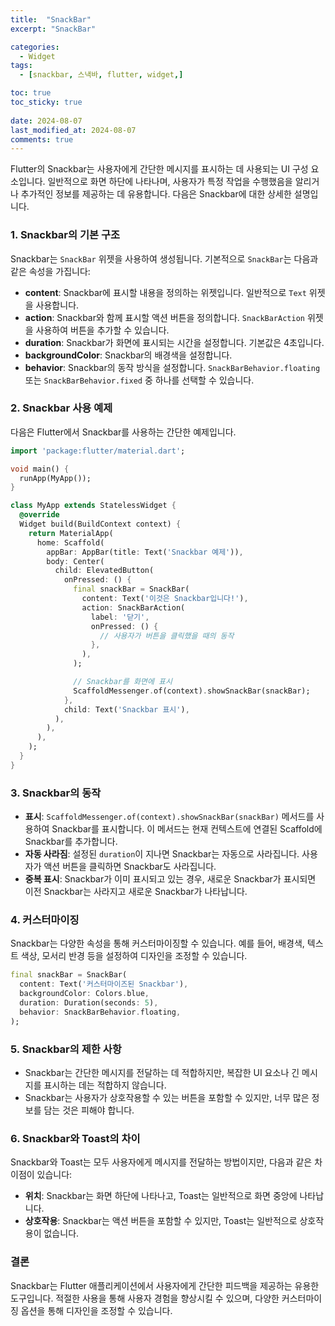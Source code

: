 ```yaml
---
title:  "SnackBar" 
excerpt: "SnackBar"

categories:
  - Widget
tags:
  - [snackbar, 스낵바, flutter, widget,]

toc: true
toc_sticky: true
 
date: 2024-08-07
last_modified_at: 2024-08-07
comments: true
---
```



Flutter의 Snackbar는 사용자에게 간단한 메시지를 표시하는 데 사용되는 UI 구성 요소입니다. 일반적으로 화면 하단에 나타나며, 사용자가 특정 작업을 수행했음을 알리거나 추가적인 정보를 제공하는 데 유용합니다. 다음은 Snackbar에 대한 상세한 설명입니다.

### 1. **Snackbar의 기본 구조**
Snackbar는 `SnackBar` 위젯을 사용하여 생성됩니다. 기본적으로 `SnackBar`는 다음과 같은 속성을 가집니다:

- **content**: Snackbar에 표시할 내용을 정의하는 위젯입니다. 일반적으로 `Text` 위젯을 사용합니다.
- **action**: Snackbar와 함께 표시할 액션 버튼을 정의합니다. `SnackBarAction` 위젯을 사용하여 버튼을 추가할 수 있습니다.
- **duration**: Snackbar가 화면에 표시되는 시간을 설정합니다. 기본값은 4초입니다.
- **backgroundColor**: Snackbar의 배경색을 설정합니다.
- **behavior**: Snackbar의 동작 방식을 설정합니다. `SnackBarBehavior.floating` 또는 `SnackBarBehavior.fixed` 중 하나를 선택할 수 있습니다.

### 2. **Snackbar 사용 예제**
다음은 Flutter에서 Snackbar를 사용하는 간단한 예제입니다.

```dart
import 'package:flutter/material.dart';

void main() {
  runApp(MyApp());
}

class MyApp extends StatelessWidget {
  @override
  Widget build(BuildContext context) {
    return MaterialApp(
      home: Scaffold(
        appBar: AppBar(title: Text('Snackbar 예제')),
        body: Center(
          child: ElevatedButton(
            onPressed: () {
              final snackBar = SnackBar(
                content: Text('이것은 Snackbar입니다!'),
                action: SnackBarAction(
                  label: '닫기',
                  onPressed: () {
                    // 사용자가 버튼을 클릭했을 때의 동작
                  },
                ),
              );

              // Snackbar를 화면에 표시
              ScaffoldMessenger.of(context).showSnackBar(snackBar);
            },
            child: Text('Snackbar 표시'),
          ),
        ),
      ),
    );
  }
}
```

### 3. **Snackbar의 동작**
- **표시**: `ScaffoldMessenger.of(context).showSnackBar(snackBar)` 메서드를 사용하여 Snackbar를 표시합니다. 이 메서드는 현재 컨텍스트에 연결된 Scaffold에 Snackbar를 추가합니다.
- **자동 사라짐**: 설정된 `duration`이 지나면 Snackbar는 자동으로 사라집니다. 사용자가 액션 버튼을 클릭하면 Snackbar도 사라집니다.
- **중복 표시**: Snackbar가 이미 표시되고 있는 경우, 새로운 Snackbar가 표시되면 이전 Snackbar는 사라지고 새로운 Snackbar가 나타납니다.

### 4. **커스터마이징**
Snackbar는 다양한 속성을 통해 커스터마이징할 수 있습니다. 예를 들어, 배경색, 텍스트 색상, 모서리 반경 등을 설정하여 디자인을 조정할 수 있습니다.

```dart
final snackBar = SnackBar(
  content: Text('커스터마이즈된 Snackbar'),
  backgroundColor: Colors.blue,
  duration: Duration(seconds: 5),
  behavior: SnackBarBehavior.floating,
);
```

### 5. **Snackbar의 제한 사항**
- Snackbar는 간단한 메시지를 전달하는 데 적합하지만, 복잡한 UI 요소나 긴 메시지를 표시하는 데는 적합하지 않습니다.
- Snackbar는 사용자가 상호작용할 수 있는 버튼을 포함할 수 있지만, 너무 많은 정보를 담는 것은 피해야 합니다.

### 6. **Snackbar와 Toast의 차이**
Snackbar와 Toast는 모두 사용자에게 메시지를 전달하는 방법이지만, 다음과 같은 차이점이 있습니다:
- **위치**: Snackbar는 화면 하단에 나타나고, Toast는 일반적으로 화면 중앙에 나타납니다.
- **상호작용**: Snackbar는 액션 버튼을 포함할 수 있지만, Toast는 일반적으로 상호작용이 없습니다.

### 결론
Snackbar는 Flutter 애플리케이션에서 사용자에게 간단한 피드백을 제공하는 유용한 도구입니다. 적절한 사용을 통해 사용자 경험을 향상시킬 수 있으며, 다양한 커스터마이징 옵션을 통해 디자인을 조정할 수 있습니다. 
